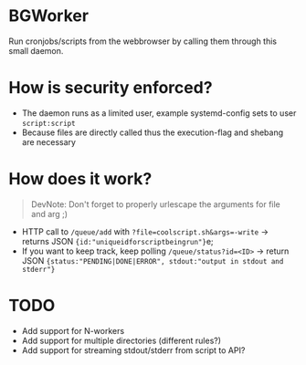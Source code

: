 BGWorker
==================
Run cronjobs/scripts from the webbrowser by calling them through
this small daemon.

How is security enforced?
==================
- The daemon runs as a limited user, example systemd-config sets to user `script:script`
- Because files are directly called thus the execution-flag and shebang are necessary

How does it work?
===================
> DevNote: Don't forget to properly urlescape the arguments for file and arg ;)

- HTTP call to `/queue/add` with `?file=coolscript.sh&args=-write` -> returns JSON `{id:"uniqueidforscriptbeingrun"}`e;
- If you want to keep track, keep polling `/queue/status?id=<ID>` -> return JSON `{status:"PENDING|DONE|ERROR", stdout:"output in stdout and stderr"}` 

TODO
==================
* Add support for N-workers
* Add support for multiple directories (different rules?)
* Add support for streaming stdout/stderr from script to API?
